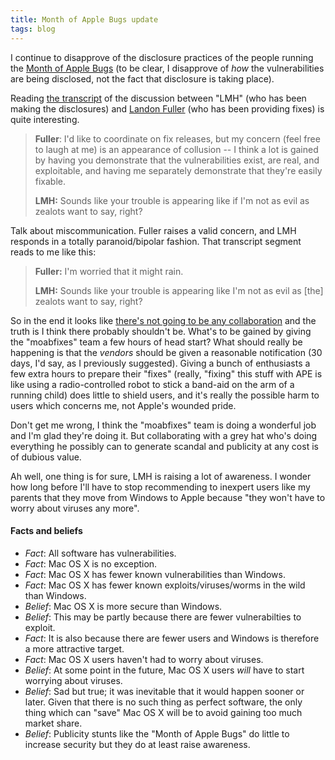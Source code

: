```yaml
---
title: Month of Apple Bugs update
tags: blog
---
```


I continue to disapprove of the disclosure practices of the people running the [Month of Apple Bugs](http://wincent.dev/a/about/wincent/weblog/archives/2007/01/month_of_apple.php) (to be clear, I disapprove of _how_ the vulnerabilities are being disclosed, not the fact that disclosure is taking place).

Reading [the transcript](http://projects.info-pull.com/moab/bug-files/landonf_bikemonkey.org-2007-01-07.html) of the discussion between "LMH" (who has been making the disclosures) and [Landon Fuller](http://landonf.bikemonkey.org/) (who has been providing fixes) is quite interesting.

> **Fuller**: I'd like to coordinate on fix releases, but my concern (feel free to laugh at me) is an appearance of collusion -- I think a lot is gained by having you demonstrate that the vulnerabilities exist, are real, and exploitable, and having me separately demonstrate that they're easily fixable.
>
> **LMH:** Sounds like your trouble is appearing like if I'm not as evil as zealots want to say, right?

Talk about miscommunication. Fuller raises a valid concern, and LMH responds in a totally paranoid/bipolar fashion. That transcript segment reads to me like this:

> **Fuller:** I'm worried that it might rain.
>
> **LMH:** Sounds like your trouble is appearing like I'm not as evil as \[the\] zealots want to say, right?

So in the end it looks like [there's not going to be any collaboration](http://groups-beta.google.com/group/moabfixes/browse_thread/thread/cf7fd155e01de2a4) and the truth is I think there probably shouldn't be. What's to be gained by giving the "moabfixes" team a few hours of head start? What should really be happening is that the _vendors_ should be given a reasonable notification (30 days, I'd say, as I previously suggested). Giving a bunch of enthusiasts a few extra hours to prepare their "fixes" (really, "fixing" this stuff with APE is like using a radio-controlled robot to stick a band-aid on the arm of a running child) does little to shield users, and it's really the possible harm to users which concerns me, not Apple's wounded pride.

Don't get me wrong, I think the "moabfixes" team is doing a wonderful job and I'm glad they're doing it. But collaborating with a grey hat who's doing everything he possibly can to generate scandal and publicity at any cost is of dubious value.

Ah well, one thing is for sure, LMH is raising a lot of awareness. I wonder how long before I'll have to stop recommending to inexpert users like my parents that they move from Windows to Apple because "they won't have to worry about viruses any more".

#### Facts and beliefs

-   _Fact_: All software has vulnerabilities.
-   _Fact_: Mac OS X is no exception.
-   _Fact_: Mac OS X has fewer known vulnerabilities than Windows.
-   _Fact_: Mac OS X has fewer known exploits/viruses/worms in the wild than Windows.
-   _Belief_: Mac OS X is more secure than Windows.
-   _Belief_: This may be partly because there are fewer vulnerabilties to exploit.
-   _Fact_: It is also because there are fewer users and Windows is therefore a more attractive target.
-   _Fact_: Mac OS X users haven't had to worry about viruses.
-   _Belief_: At some point in the future, Mac OS X users _will_ have to start worrying about viruses.
-   _Belief_: Sad but true; it was inevitable that it would happen sooner or later. Given that there is no such thing as perfect software, the only thing which can "save" Mac OS X will be to avoid gaining too much market share.
-   _Belief_: Publicity stunts like the "Month of Apple Bugs" do little to increase security but they do at least raise awareness.
